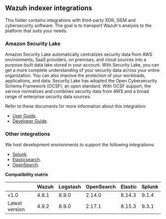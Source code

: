 ## Wazuh indexer integrations

This folder contains integrations with third-party XDR, SIEM and cybersecurity software.
The goal is to transport Wazuh's analysis to the platform that suits your needs.

### Amazon Security Lake

Amazon Security Lake automatically centralizes security data from AWS environments, SaaS providers,
on premises, and cloud sources into a purpose-built data lake stored in your account. With Security Lake,
you can get a more complete understanding of your security data across your entire organization. You can
also improve the protection of your workloads, applications, and data. Security Lake has adopted the
Open Cybersecurity Schema Framework (OCSF), an open standard. With OCSF support, the service normalizes
and combines security data from AWS and a broad range of enterprise security data sources.

Refer to these documents for more information about this integration:

- [User Guide](./amazon-security-lake/README.md).
- [Developer Guide](./amazon-security-lake/CONTRIBUTING.md).

### Other integrations

We host development environments to support the following integrations:

- [Splunk](./splunk/README.md).
- [Elasticsearch](./elastic/README.md).
- [OpenSearch](./opensearch/README.md).

**Compatibility matrix**

|                | Wazuh | Logstash | OpenSearch | Elastic | Splunk |
| -------------- | ----- | -------- | ---------- | ------- | ------ |
| v1.0           | 4.8.1 | 8.9.0    | 2.14.0     | 8.14.3  | 9.1.4  |
| Latest version | 4.9.2 | 8.9.0    | 2.17.1     | 8.15.3  | 9.3.1  |
